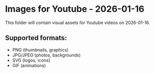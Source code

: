 # Images for Youtube - 2026-01-16

This folder will contain visual assets for Youtube videos on 2026-01-16.

## Supported formats:
- PNG (thumbnails, graphics)
- JPG/JPEG (photos, backgrounds)
- SVG (logos, icons)
- GIF (animations)
